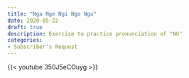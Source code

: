 ```yaml
---
title: "Nga Nge Ngi Ngo Ngu"
date: 2020-05-22
draft: true
description: Exercise to practice pronunciation of "NG"
categories:
- Subscriber's Request
---
```


{{< youtube 350J5eCOuyg >}}